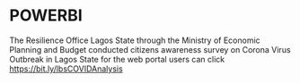 # POWERBI
The Resilience Office Lagos State through the Ministry of Economic Planning and Budget conducted citizens awareness survey on Corona Virus Outbreak in Lagos State
for the web portal users can click  https://bit.ly/lbsCOVIDAnalysis

